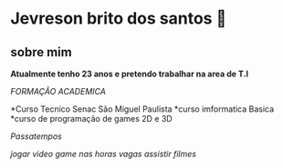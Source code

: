 # Jevreson brito dos santos 👋

 ## sobre mim 
**Atualmente tenho 23 anos e pretendo trabalhar na area de T.I**

*FORMAÇÃO ACADEMICA*

*Curso Tecnico Senac São Miguel Paulista
*curso imformatica Basica
*curso de programação de games 2D e 3D

*Passatempos*

*jogar video game nas horas vagas*
*assistir filmes*

